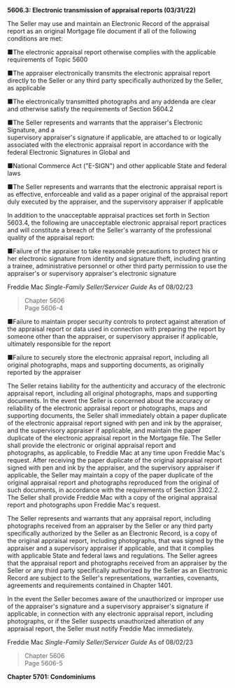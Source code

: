 **5606.3: Electronic transmission of appraisal reports (03/31/22)**

The Seller may use and maintain an Electronic Record of the appraisal
report as an original Mortgage file document if all of the following
conditions are met:

■The electronic appraisal report otherwise complies with the applicable
requirements of Topic 5600

■The appraiser electronically transmits the electronic appraisal report
directly to the Seller or any third party specifically authorized by the
Seller, as applicable

■The electronically transmitted photographs and any addenda are clear
and otherwise satisfy the requirements of Section 5604.2

■The Seller represents and warrants that the appraiser's Electronic
Signature, and a\
supervisory appraiser's signature if applicable, are attached to or
logically associated with the electronic appraisal report in accordance
with the federal Electronic Signatures in Global and

■National Commerce Act ("E-SIGN") and other applicable State and federal
laws

■The Seller represents and warrants that the electronic appraisal report
is as effective, enforceable and valid as a paper original of the
appraisal report duly executed by the appraiser, and the supervisory
appraiser if applicable

In addition to the unacceptable appraisal practices set forth in Section
5603.4, the following are unacceptable electronic appraisal report
practices and will constitute a breach of the Seller's warranty of the
professional quality of the appraisal report:

■Failure of the appraiser to take reasonable precautions to protect his
or her electronic signature from identity and signature theft, including
granting a trainee, administrative personnel or other third party
permission to use the appraiser's or supervisory appraiser's electronic
signature

Freddie Mac *Single-Family Seller/Servicer Guide* As of 08/02/23

> Chapter 5606\
> Page 5606-4

■Failure to maintain proper security controls to protect against
alteration of the appraisal report or data used in connection with
preparing the report by someone other than the appraiser, or supervisory
appraiser if applicable, ultimately responsible for the report

■Failure to securely store the electronic appraisal report, including
all original photographs, maps and supporting documents, as originally
reported by the appraiser

The Seller retains liability for the authenticity and accuracy of the
electronic appraisal report, including all original photographs, maps
and supporting documents. In the event the Seller is concerned about the
accuracy or reliability of the electronic appraisal report or
photographs, maps and supporting documents, the Seller shall immediately
obtain a paper duplicate of the electronic appraisal report signed with
pen and ink by the appraiser, and the supervisory appraiser if
applicable, and maintain the paper duplicate of the electronic appraisal
report in the Mortgage file. The Seller shall provide the electronic or
original appraisal report and\
photographs, as applicable, to Freddie Mac at any time upon Freddie
Mac's request. After receiving the paper duplicate of the original
appraisal report signed with pen and ink by the appraiser, and the
supervisory appraiser if applicable, the Seller may maintain a copy of
the paper duplicate of the original appraisal report and photographs
reproduced from the original of such documents, in accordance with the
requirements of Section 3302.2. The Seller shall provide Freddie Mac
with a copy of the original appraisal report and photographs upon
Freddie Mac's request.

The Seller represents and warrants that any appraisal report, including
photographs received from an appraiser by the Seller or any third party
specifically authorized by the Seller as an Electronic Record, is a copy
of the original appraisal report, including photographs, that was signed
by the appraiser and a supervisory appraiser if applicable, and that it
complies with applicable State and federal laws and regulations. The
Seller agrees that the appraisal report and photographs received from an
appraiser by the Seller or any third party specifically authorized by
the Seller as an Electronic Record are subject to the Seller's
representations, warranties, covenants, agreements and requirements
contained in Chapter 1401.

In the event the Seller becomes aware of the unauthorized or improper
use of the appraiser's signature and a supervisory appraiser's signature
if applicable, in connection with any electronic appraisal report,
including photographs, or if the Seller suspects unauthorized alteration
of any appraisal report, the Seller must notify Freddie Mac immediately.

Freddie Mac *Single-Family Seller/Servicer Guide* As of 08/02/23

> Chapter 5606\
> Page 5606-5

**Chapter 5701: Condominiums**